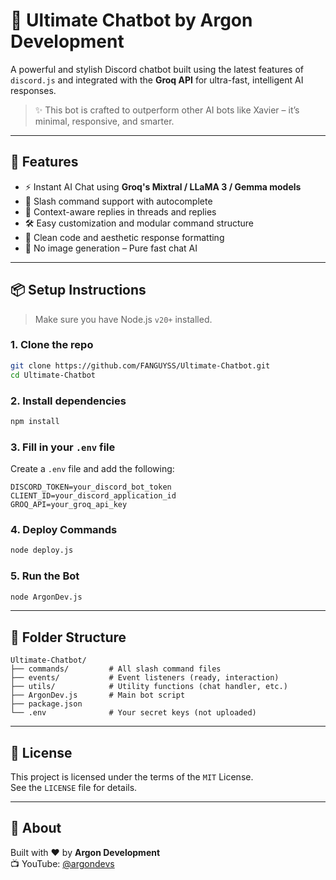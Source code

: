 # 🤖 Ultimate Chatbot by Argon Development

A powerful and stylish Discord chatbot built using the latest features of `discord.js` and integrated with the **Groq API** for ultra-fast, intelligent AI responses.

> ✨ This bot is crafted to outperform other AI bots like Xavier – it’s minimal, responsive, and smarter.

---

## 🚀 Features

- ⚡ Instant AI Chat using **Groq's Mixtral / LLaMA 3 / Gemma models**
- 💬 Slash command support with autocomplete
- 🧠 Context-aware replies in threads and replies
- 🛠️ Easy customization and modular command structure
- 🧼 Clean code and aesthetic response formatting
- 🚫 No image generation – Pure fast chat AI

---

## 📦 Setup Instructions

> Make sure you have Node.js `v20+` installed.

### 1. Clone the repo

```bash
git clone https://github.com/FANGUYSS/Ultimate-Chatbot.git
cd Ultimate-Chatbot
```

### 2. Install dependencies

```bash
npm install
```

### 3. Fill in your `.env` file

Create a `.env` file and add the following:

```
DISCORD_TOKEN=your_discord_bot_token
CLIENT_ID=your_discord_application_id
GROQ_API=your_groq_api_key
```

### 4. Deploy Commands

```bash
node deploy.js
```

### 5. Run the Bot

```bash
node ArgonDev.js
```

---

## 📁 Folder Structure

```
Ultimate-Chatbot/
├── commands/         # All slash command files
├── events/           # Event listeners (ready, interaction)
├── utils/            # Utility functions (chat handler, etc.)
├── ArgonDev.js       # Main bot script
├── package.json
└── .env              # Your secret keys (not uploaded)
```

---

## 🔐 License

This project is licensed under the terms of the `MIT` License.  
See the `LICENSE` file for details.

---

## 📢 About

Built with ❤️ by **Argon Development**  
📺 YouTube: [@argondevs](https://www.youtube.com/@argondevs)
